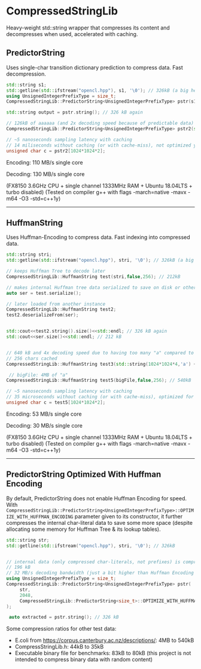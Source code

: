 # CompressedStringLib
Heavy-weight std::string wrapper that compresses its content and decompresses when used, accelerated with caching.

## PredictorString

Uses single-char transition dictionary prediction to compress data. Fast decompression.

```C++
std::string s1;
std::getline(std::ifstream("opencl.hpp"), s1, '\0'); // 326kB (a big header file from an api)
using UnsignedIntegerPrefixType = size_t;
CompressedStringLib::PredictorString<UnsignedIntegerPrefixType> pstr(s1); // 246kB

std::string output = pstr.string(); // 326 kB again

// 126kB of aaaaaa (and 2x decoding speed because of predictable data)
CompressedStringLib::PredictorString<UnsignedIntegerPrefixType> pstr2(std::string(1024*1024,'a'));  

// ~5 nanoseconds sampling latency with caching
// 14 miliseconds without caching (or with cache-miss), not optimized yet
unsigned char c = pstr2[1024*1024*2]; 

```

Encoding: 110 MB/s single core

Decoding: 130 MB/s single core

(FX8150 3.6GHz CPU + single channel 1333MHz RAM + Ubuntu 18.04LTS + turbo disabled)
(Tested on compiler g++ with flags  -march=native -mavx -m64 -O3 -std=c++1y)

----

## HuffmanString

Uses Huffman-Encoding to compress data. Fast indexing into compressed data.

```C++
std::string stri;
std::getline(std::ifstream("opencl.hpp"), stri, '\0'); // 326kB (a big header file from an api)

// keeps Huffman Tree to decode later
CompressedStringLib::HuffmanString test(stri,false,256); // 212kB

// makes internal Huffman tree data serialized to save on disk or other storage
auto ser = test.serialize();

// later loaded from another instance
CompressedStringLib::HuffmanString test2;
test2.deserializeFrom(ser);


std::cout<<test2.string().size()<<std::endl; // 326 kB again
std::cout<<ser.size()<<std::endl; // 212 kB


// 640 kB and 4x decoding speed due to having too many "a" compared to just 1 "b"
// 256 chars cached
CompressedStringLib::HuffmanString test3(std::string(1024*1024*4,'a') + std::string("b"),false,256);

 // bigFile: 4MB of "a"
CompressedStringLib::HuffmanString test5(bigFile,false,256); // 540kB

// ~5 nanoseconds sampling latency with caching
// 35 microseconds without caching (or with cache-miss), optimized for indexing
unsigned char c = test5[1024*1024*2]; 
```

Encoding: 53 MB/s single core

Decoding: 30 MB/s single core

(FX8150 3.6GHz CPU + single channel 1333MHz RAM  + Ubuntu 18.04LTS + turbo disabled)
(Tested on compiler g++ with flags  -march=native -mavx -m64 -O3 -std=c++1y)

---

## PredictorString Optimized With Huffman Encoding

By default, PredictorString does not enable Huffman Encoding for speed. With ```CompressedStringLib::PredictorString<UnsignedIntegerPrefixType>::OPTIMIZE_WITH_HUFFMAN_ENCODING``` parameter given to its constructor, it further compresses the internal char-literal data to save some more space (despite allocating some memory for Huffman Tree & its lookup tables).

```C++
std::string str;
std::getline(std::ifstream("opencl.hpp"), stri, '\0'); // 326kB


// internal data (only compressed char-literals, not prefixes) is compressed further by Huffman Encoding
// 196 kB
// 32 MB/s decoding bandwidth (just a bit higher than Huffman Encoding alone due to already compressed data size)
using UnsignedIntegerPrefixType = size_t;
CompressedStringLib::PredictorString<UnsignedIntegerPrefixType> pstr(
     str,
     2048,
     CompressedStringLib::PredictorString<size_t>::OPTIMIZE_WITH_HUFFMAN_ENCODING
);

 auto extracted = pstr.string(); // 326 kB
```

Some compression ratios for other test data:

- E.coli from https://corpus.canterbury.ac.nz/descriptions/: 4MB to 540kB
- CompressStringLib.h: 44kB to 35kB
- Executable binary file for benchmarks: 83kB to 80kB (this project is not intended to compress binary data with random content)
